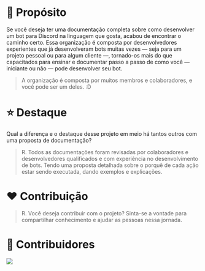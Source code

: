 # 🎯 Propósito
Se você deseja ter uma documentação completa sobre como desenvolver um bot para Discord na linguagem que gosta, acabou de encontrar o caminho certo. Essa organização é composta por desenvolvedores experientes que já desenvolveram bots muitas vezes — seja para um projeto pessoal ou para algum cliente —, tornado-os mais do que capacitados para ensinar e documentar passo a passo de como você — iniciante ou não — pode desenvolver seu bot.

> A organização é composta por muitos membros e colaboradores, e você pode ser um deles. :D

# ⭐ Destaque
Qual a diferença e o destaque desse projeto em meio há tantos outros com uma proposta de documentação?

> R. Todos as documentações foram revisadas por colaboradores e desenvolvedores qualificados e com experiência no desenvolvimento de bots. Tendo uma proposta detalhada sobre o porquê de cada ação estar sendo executada, dando exemplos e explicações.

# ❤️ Contribuição

> R. Você deseja contribuir com o projeto? Sinta-se a vontade para compartilhar conhecimento e ajudar as pessoas nessa jornada.

# 🤝 Contribuidores

<a href="https://github.com/theguideforyou/x/graphs/contributors">
  <img src="https://contrib.rocks/image?repo=theguideforyou/x" />
</a>

